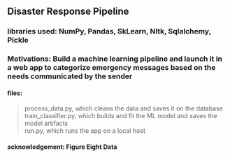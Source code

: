 ## Disaster Response Pipeline
### libraries used: NumPy, Pandas, SkLearn, Nltk, Sqlalchemy, Pickle
### Motivations: Build a machine learning pipeline and launch it in a web app to categorize emergency messages based on the needs communicated by the sender
#### files: 
> process_data.py, which cleans the data and saves it on the database<br>
> train_classifier.py, which builds and fit the ML model and saves the model artifacts<br>
> run.py, which runs the app on a local host
#### acknowledgement: Figure Eight Data
